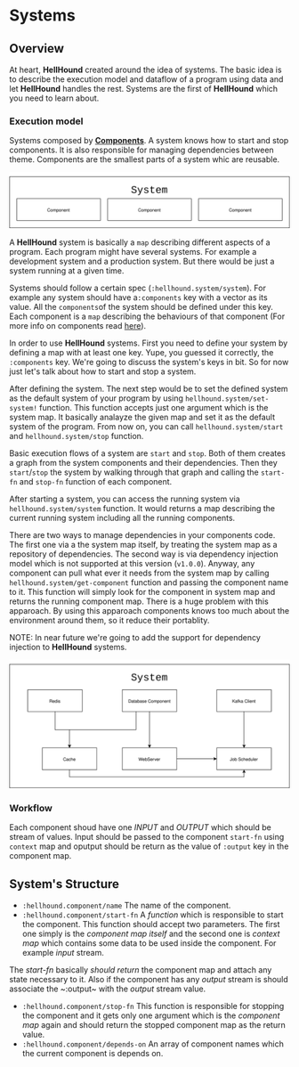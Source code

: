 # Systems

## Overview
At heart, **HellHound** created around the idea of systems. The basic idea is to describe the execution model and
dataflow of a program using data and let **HellHound** handles the rest. Systems are the first of **HellHound**
which you need to learn about.

### Execution model
Systems composed by [**Components**](./Components.md). A system knows how to start and stop components. It is also
responsible for managing dependencies between theme. Components are the smallest parts of a system whic are reusable.

![A very basic schema of a System](./system.svg)


A **HellHound** system is basically a `map` describing different aspects of a program. Each program might have several
systems. For example a development system and a production system. But there would be just a system running at a given
time.

Systems should follow a certain spec (`:hellhound.system/system`). For example any system should have a`:components` key
with a vector as its value. All the `components`of the system should be defined under this key. Each component is a `map`
describing the behaviours of that component (For more info on components read [here](./Components.md)).

In order to use **HellHound** systems. First you need to define your system by defining a map with at least one key. Yupe,
you guessed it correctly, the `:components` key. We're going to discuss the system's keys in bit. So for now just let's
talk about how to start and stop a system.

After defining the system. The next step would be to set the defined system as the default system of your program by using
`hellhound.system/set-system!` function. This function accepts just one argument which is the system map. It basically
analayze the given map and set it as the default system of the program. From now on, you can call `hellhound.system/start`
and `hellhound.system/stop` function.

Basic execution flows of a system are `start` and `stop`. Both of them creates a graph from the system components and their
dependencies. Then they `start`/`stop` the system by walking through that graph and calling the `start-fn` and `stop-fn`
function of each component.

After starting a system, you can access the running system via `hellhound.system/system` function. It would returns a map
describing the current running system including all the running components.

There are two ways to manage dependencies in your components code. The first one via a the system map itself, by treating
the system map as a repository of dependencies. The second way is via dependency injection model which is not supported
at this version (`v1.0.0`). Anyway, any component can pull what ever it needs from the system map by calling
`hellhound.system/get-component` function and passing the component name to it. This function will simply look for the
component in system map and returns the running component map. There is a huge problem with this apparoach. By using this
apparoach components knows too much about the environment around them, so it reduce their portablity.

NOTE: In near future we're going to add the support for dependency injection to **HellHound** systems.

![A schema of components of a system and how they might depends on each other](./system-deps.svg)

### Workflow
Each component shoud have one *INPUT* and *OUTPUT* which should be stream of values. Input should be passed
to the component `start-fn` using `context` map and oputput should be return as the value of `:output` key
in the component map.

## System's Structure


* `:hellhound.component/name`
The name of the component.
* `:hellhound.component/start-fn`
A *function* which is responsible to start the component. This function should accept two parameters.
The first one simply is the *component map itself* and the second one is *context map* which contains
some data to be used inside the component. For example *input* stream.

The *start-fn* basically *should return* the component map and attach any state necessary to it. Also
if the component has any *output* stream is should associate the ~:output~ with the *output* stream value.
* `:hellhound.component/stop-fn`
This function is responsible for stopping the component and it gets only one argument which is the *component map*
again and should return the stopped component map as the return value.
* `:hellhound.component/depends-on`
An array of component names which the current component is depends on.
